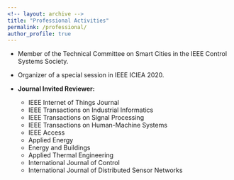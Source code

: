 ```yaml
---
<!-- layout: archive -->
title: "Professional Activities"
permalink: /professional/
author_profile: true
---
```

* Member of the Technical Committee on Smart Cities in the IEEE Control Systems Society.

* Organizer of a special session in IEEE ICIEA 2020.

* **Journal Invited Reviewer:**
  * IEEE Internet of Things Journal
  * IEEE Transactions on Industrial Informatics
  * IEEE Transactions on Signal Processing
  * IEEE Transactions on Human-Machine Systems
  * IEEE Access
  * Applied Energy
  * Energy and Buildings
  * Applied Thermal Engineering
  * International Journal of Control
  * International Journal of Distributed Sensor Networks
